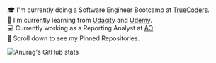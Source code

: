 🎓 I'm currently doing a Software Engineer Bootcamp at [TrueCoders](https://truecoders.io/). <br />
🌱 I'm currently learning from [Udacity](https://www.udacity.com/) and [Udemy](https://www.udemy.com/course/100-days-of-code/learn/lecture/19211052#search).<br />
💻 Currently working as a Reporting Analyst at [AO](https://www.linkedin.com/company/american-income-life-ao/)<br />
📌 Scroll down to see my Pinned Repositories.

![Anurag's GitHub stats](https://github-readme-stats.vercel.app/api?username=mluanastevensc&show_icons=true&theme=tokyonight)
